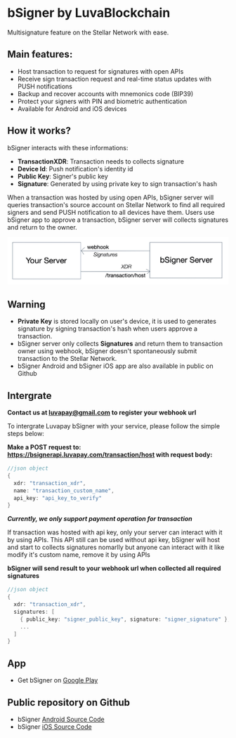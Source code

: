 # bSigner by LuvaBlockchain
Multisignature feature on the Stellar Network with ease.

## Main features:
- Host transaction to request for signatures with open APIs
- Receive sign transaction request and real-time status updates with PUSH notifications
- Backup and recover accounts with mnemonics code (BIP39)
- Protect your signers with PIN and biometric authentication
- Available for Android and iOS devices

## How it works?
bSigner interacts with these informations:
- **TransactionXDR**: Transaction needs to collects signature
- **Device Id**: Push notification's identity id
- **Public Key**: Signer's public key
- **Signature**: Generated by using private key to sign transaction's hash

When a transaction was hosted by using open APIs, bSigner server will queries transaction's source account on Stellar Network to find all required signers and send PUSH notification to all devices have them. 
Users use bSigner app to approve a transaction, bSigner server will collects signatures and return to the owner.

![Alt text](/images/host_transaction_api.jpg?raw=true "Host Transaction API")

## Warning
- **Private Key** is stored locally on user's device, it is used to generates signature by signing transaction's hash when users approve a transaction.
- bSigner server only collects **Signatures** and return them to transaction owner using webhook, bSigner doesn't spontaneously submit transaction to the Stellar Network.
- bSigner Android and bSigner iOS app are also available in public on Github

## Intergrate
**Contact us at luvapay@gmail.com to register your webhook url**

To intergrate Luvapay bSigner with your service, please follow the simple steps below:

**Make a POST request to: https://bsignerapi.luvapay.com/transaction/host with request body:**
```go
//json object
{
  xdr: "transaction_xdr",
  name: "transaction_custom_name",
  api_key: "api_key_to_verify"
}
```
***Currently, we only support payment operation for transaction***

If transaction was hosted with api key, only your server can interact with it by using APIs. 
This API still can be used without api key, bSigner will host and start to collects signatures nomarlly but anyone can interact with it like modify it's custom name, remove it by using APIs

**bSigner will send result to your webhook url when collected all required signatures**
```go
//json object
{
  xdr: "transaction_xdr",
  signatures: [
    { public_key: "signer_public_key", signature: "signer_signature" },
    ...
  ] 
}
```

## App
- Get bSigner on [Google Play](https://play.google.com/store/apps/details?id=com.luvapay.bsigner) 

## Public repository on Github
- bSigner [Android Source Code](https://github.com/luvablockchain/luva-bsigner-android)
- bSigner [iOS Source Code](https://github.com/luvablockchain/luva-bSigner-IOS)

